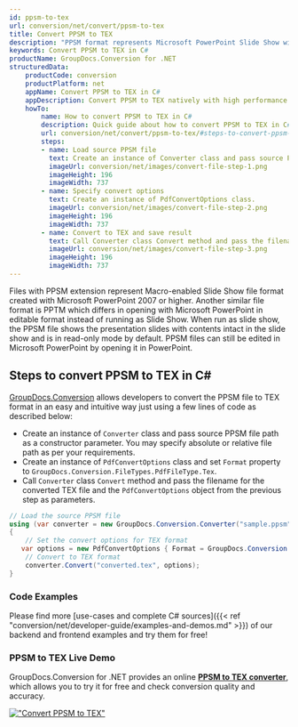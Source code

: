 ```yaml
---
id: ppsm-to-tex
url: conversion/net/convert/ppsm-to-tex
title: Convert PPSM to TEX
description: "PPSM format represents Microsoft PowerPoint Slide Show with .ppsm extension. Learn how to convert PPSM to TEX file programmatically in C# language using GroupDocs.Conversion for .NET library."
keywords: Convert PPSM to TEX in C#
productName: GroupDocs.Conversion for .NET
structuredData:
    productCode: conversion
    productPlatform: net
    appName: Convert PPSM to TEX in C#
    appDescription: Convert PPSM to TEX natively with high performance using C# language and server side GroupDocs.Conversion for .NET APIs, without the use of any software like Microsoft or Open Office.
    howTo:
        name: How to convert PPSM to TEX in C# 
        description: Quick guide about how to convert PPSM to TEX in C# with high performance and accuracy.
        url: conversion/net/convert/ppsm-to-tex/#steps-to-convert-ppsm-to-tex-in-c
        steps:
        - name: Load source PPSM file 
          text: Create an instance of Converter class and pass source PPSM file path as a constructor parameter. You may specify absolute or relative file path as per your requirements. 
          imageUrl: conversion/net/images/convert-file-step-1.png
          imageHeight: 196
          imageWidth: 737
        - name: Specify convert options 
          text: Create an instance of PdfConvertOptions class.
          imageUrl: conversion/net/images/convert-file-step-2.png
          imageHeight: 196
          imageWidth: 737
        - name: Convert to TEX and save result 
          text: Call Converter class Convert method and pass the filename for the converted HTML file and the PdfConvertOptions object from the previous step as parameters.
          imageUrl: conversion/net/images/convert-file-step-3.png
          imageHeight: 196
          imageWidth: 737
---
```


Files with PPSM extension represent Macro-enabled Slide Show file format created with Microsoft PowerPoint 2007 or higher. Another similar file format is PPTM which differs in opening with Microsoft PowerPoint in editable format instead of running as Slide Show. When run as slide show, the PPSM file shows the presentation slides with contents intact in the slide show and is in read-only mode by default. PPSM files can still be edited in Microsoft PowerPoint by opening it in PowerPoint.

## Steps to convert PPSM to TEX in C#

[GroupDocs.Conversion](https://products.groupdocs.com/conversion/net) allows developers to convert the PPSM file to TEX format in an easy and intuitive way just using a few lines of code as described below:

* Create an instance of `Converter` class and pass source PPSM file path as a constructor parameter. You may specify absolute or relative file path as per your requirements. 
* Create an instance of `PdfConvertOptions` class and set `Format` property to `GroupDocs.Conversion.FileTypes.PdfFileType.Tex`.
* Call `Converter` class `Convert` method and pass the filename for the converted TEX file and the `PdfConvertOptions` object from the previous step as parameters.

```csharp
// Load the source PPSM file
using (var converter = new GroupDocs.Conversion.Converter("sample.ppsm"))
{
    // Set the convert options for TEX format
   var options = new PdfConvertOptions { Format = GroupDocs.Conversion.FileTypes.PdfFileType.Tex };
    // Convert to TEX format
    converter.Convert("converted.tex", options);
}
```

### Code Examples

Please find more [use-cases and complete C# sources]({{< ref "conversion/net/developer-guide/examples-and-demos.md" >}}) of our backend and frontend examples and try them for free!

### PPSM to TEX Live Demo

GroupDocs.Conversion for .NET provides an online [**PPSM to TEX converter**](https://products.groupdocs.app/conversion/ppsm-to-tex), which allows you to try it for free and check conversion quality and accuracy.

[!["Convert PPSM to TEX"](conversion/net/images/convert-to-tex/convert-ppsm-to-tex.png)](https://products.groupdocs.app/conversion/ppsm-to-tex)